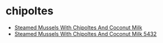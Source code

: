 # chipoltes

 * [Steamed Mussels With Chipoltes And Coconut Milk](../../index/s/steamed-mussels-with-chipoltes-and-coconut-milk-5432.json)
 * [Steamed Mussels With Chipoltes And Coconut Milk 5432](../../index/s/steamed-mussels-with-chipoltes-and-coconut-milk-5432.json)
